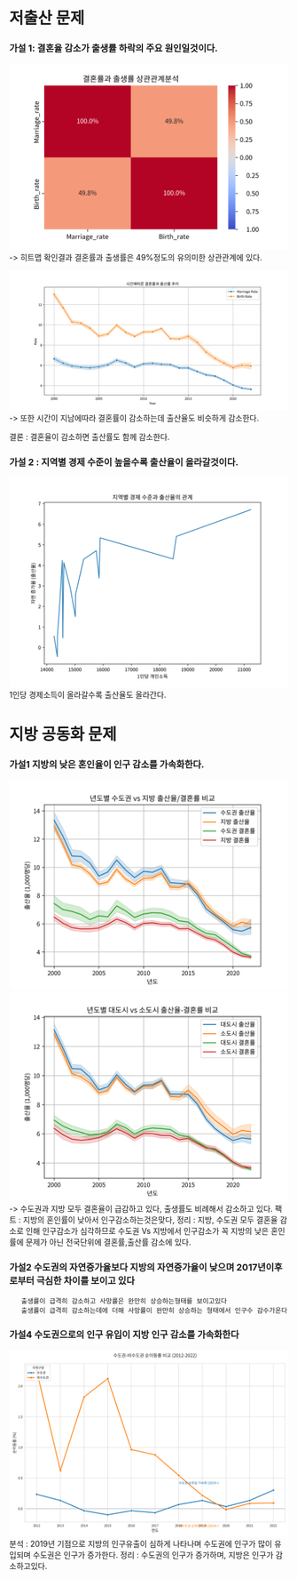 # 저출산 문제
### 가설 1: 결혼율 감소가 출생률 하락의 주요 원인일것이다.
![alt text](<FlaskWeb/static/img/graph/가설1-결혼률과 출생률 상관관계분석.png>)
-> 히트맵 확인결과 결혼률과 출생률은 49%정도의 유의미한 상관관계에 있다.

![alt text](<FlaskWeb/static/img/graph/가설1-시간에따른 결혼률과 출산률 추이.png>)
-> 또한 시간이 지남에따라 결혼률이 감소하는데 출산율도 비슷하게 감소한다.

결론 : 결혼율이 감소하면 출산률도 함께 감소한다.

### 가설 2 : 지역별 경제 수준이 높을수록 출산율이 올라갈것이다.
![alt text](<FlaskWeb/static/img/graph/가설2-지역별 경제 수준과 출산율의 관계.png>)
1인당 경제소득이 올라갈수록 출산율도 올라간다.


# 지방 공동화 문제
### 가설1 지방의 낮은 혼인율이 인구 감소를 가속화한다.
![alt text](<FlaskWeb/static/img/graph/가설1-년도별 수도권 vs 지방 출산율-결혼률 비교.png>)
![alt text](<FlaskWeb/static/img/graph/가설1-년도별 대도시 vs 소도시 출산율-결혼률 비교.png>)
-> 수도권과 지방 모두 결혼율이 급감하고 있다, 출생률도 비례해서 감소하고 있다.
팩트 : 지방의 혼인률이 낮아서 인구감소하는것은맞다,
정리 : 지방, 수도권 모두 결혼율 감소로 인해 인구감소가 심각하므로 
       수도권 Vs 지방에서 인구감소가 꼭 지방의 낮은 혼인률에 문제가 아닌 전국단위에 결혼률,출산률 감소에 있다.

### 가설2 수도권의 자연증가율보다 지방의 자연증가율이 낮으며 2017년이후로부터 극심한 차이를 보이고 있다   
       출생률이 급격히 감소하고 사망률은 완만히 상승하는형태를 보이고있다 
       출생률이 급격히 감소하는데에 더해 사망률이 완만히 상승하는 형태에서 인구수 감수가온다

### 가설4 수도권으로의 인구 유입이 지방 인구 감소를 가속화한다
![alt text](<FlaskWeb/static/img/graph/수도권-비수도권 순이동률 비교 (2012-2022).png>)
분석 : 2019년 기점으로 지방의 인구유출이 심하게 나타나며 수도권에 인구가 많이 유입되며 수도권은 인구가 증가한다.
정리 : 수도권의 인구가 증가하며, 지방은 인구가 감소하고있다.


